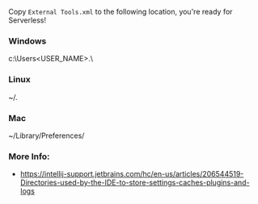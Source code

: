 Copy `External Tools.xml` to the following location, you're ready for Serverless!  

### Windows
 
c:\Users\<USER_NAME>\.<PRODUCT><VERSION>\

### Linux
 
~/.<PRODUCT><VERSION>

### Mac

~/Library/Preferences/<PRODUCT><VERSION>

### More Info: 

* <https://intellij-support.jetbrains.com/hc/en-us/articles/206544519-Directories-used-by-the-IDE-to-store-settings-caches-plugins-and-logs>